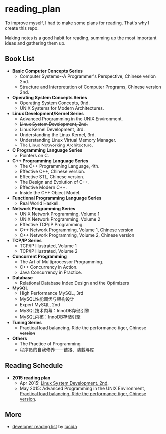 # reading_plan
To improve myself, I had to make some plans for reading. That's why I create this repo.

Making notes is a good habit for reading, summing up the most important ideas and gathering them up.

## Book List

- **Basic Computer Concepts Series**
  - Computer Systems--A Programmer's Perspective, Chinese verion 2nd.
  - Structure and Interpretation of Computer Programs, Chinese version 2nd.
- **Operating System Concepts Series**
  - Operating System Concepts, 9nd.
  - UNIX Systems for Modern Architectures.
- **Linux Development/Kernel Series**
  - ~~Advanced Programming in the UNIX Environment~~.
  - ~~Linux System Development, 2nd.~~
  - Linux Kernel Development, 3rd.
  - Understanding the Linux Kernel, 3rd.
  - Understanding Linux Virtual Memory Manager.
  - The Linux Networking Architecture.
- **C Programming Language Series**
  - Pointers on C.
- **C++ Programming Language Series**
  - The C++ Programming Language, 4th.
  - Effective C++, Chinese version.
  - Effective STL, Chinese version.
  - The Design and Evolution of C++.
  - Effective Modern C++.
  - Inside the C++ Object Model.
- **Functional Programming Language Series**
  - Real World Haskell.
- **Network Programming Series**
  - UNIX Network Programming, Volume 1
  - UNIX Network Programming, Volume 2
  - Effective TCP/IP Programming.
  - C++ Network Programming, Volume 1, Chinese version
  - C++ Network Programming, Volume 2, Chinese version
- **TCP/IP Series**
  - TCP/IP Illustrated, Volume 1
  - TCP/IP Illustrated, Volume 2
- **Concurrent Programming**
  - The Art of Multiprocessor Programming.
  - C++ Concurrency in Action.
  - Java Concurrency in Practice.
- **Database**
  - Relational Database Index Design and the Optimizers
- **MySQL**
  - High Performance MySQL, 3rd
  - MySQL性能调优与架构设计
  - Expert MySQL, 2nd
  - MySQL技术内幕：InnoDB存储引擎
  - MySQL内核：InnoDB存储引擎
- **Tuning Series**
  - ~~Practical load balancing, Ride the performance tiger, Chinese version~~
- **Others**
  - The Practice of Programming
  - 程序员的自我修养——链接、装载与库

## Reading Schedule
- **2015 reading plan**
  - Apr 2015: [Linux System Development, 2nd](https://github.com/yfnick2014/lsp).
  - May 2015: Advanced Programming in the UNIX Environment, [Practical load balancing, Ride the performance tiger, Chinese version](https://github.com/yfnick2014/plb).

## More
- [developer reading list](drlrbl.md)    by [lucida](http://zh.lucida.me/blog/developer-reading-list/)
